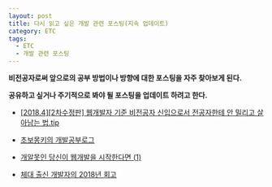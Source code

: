 ```yaml
---
layout: post
title: 다시 읽고 싶은 개발 관련 포스팅(지속 업데이트)
category: ETC
tags:
  - ETC
  - 개발 관련 포스팅
---
```




**비전공자로써 앞으로의 공부 방법이나 방향에 대한 포스팅을 자주 찾아보게 된다.**

**공유하고 싶거나 주기적으로 봐야 될 포스팅을 업데이트 하려고 한다.**





- [[2018.4][2차수정판] 웹개발자 기준 비전공자 신입으로서 전공자한테 안 밀리고 살아남는 법.tip](https://okky.kr/article/372485)
- [초보몽키의 개발공부로그](https://wayhome25.github.io/)

- [개알못인 당신이 웹개발을 시작한다면 (1)](https://medium.com/happyprogrammer-in-jeju/%EA%B0%9C%EC%95%8C%EB%AA%BB%EC%9D%B8-%EB%8B%B9%EC%8B%A0%EC%9D%B4-%EC%9B%B9%EA%B0%9C%EB%B0%9C%EC%9D%84-%EC%8B%9C%EC%9E%91%ED%95%9C%EB%8B%A4%EB%A9%B4-1-9415c014a130)

- [체대 출신 개발자의 2018년 회고](https://ryan-han.com/post/2018/essay/memoirs2018/?fbclid=IwAR13-5nWoKrWaPspFSKi2tHncH5NrDyD5ePkUTLikYSXe6nQ-d_7M3ZXUqg)

